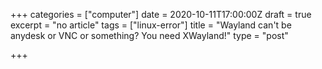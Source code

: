 +++
categories = ["computer"]
date = 2020-10-11T17:00:00Z
draft = true
excerpt = "no article"
tags = ["linux-error"]
title = "Wayland can't be anydesk or VNC or something? You need XWayland!"
type = "post"

+++
